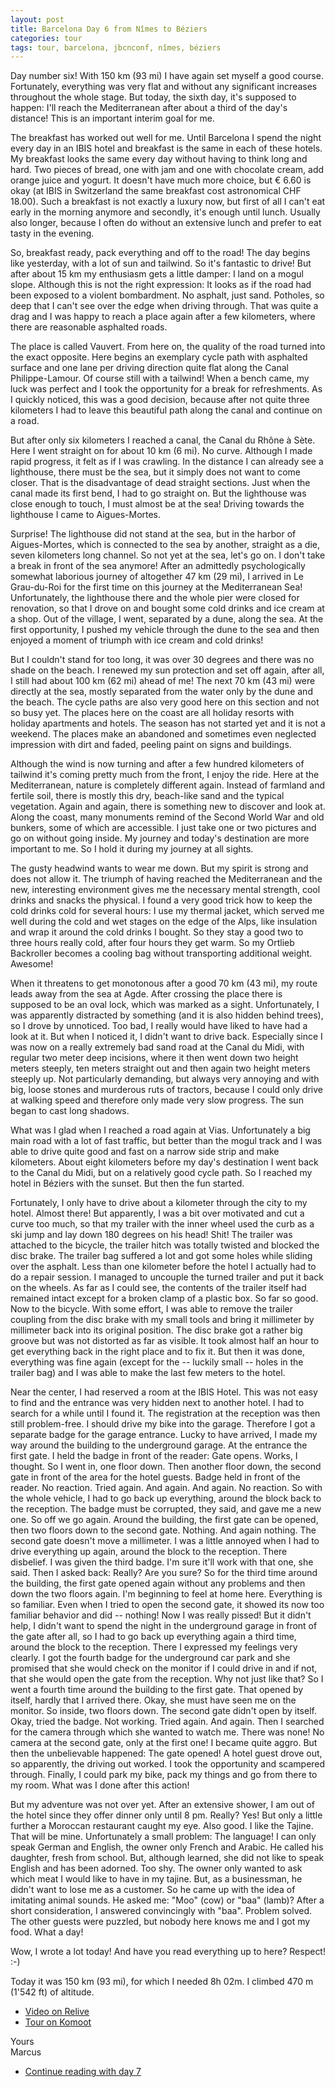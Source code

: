 ```yaml
---
layout: post
title: Barcelona Day 6 from Nîmes to Béziers
categories: tour
tags: tour, barcelona, jbcnconf, nîmes, béziers
---
```


Day number six! With 150 km (93 mi) I have again set myself a good course. Fortunately, everything was very flat and without any significant increases throughout the whole stage. But today, the sixth day, it's supposed to happen: I'll reach the Mediterranean after about a third of the day's distance! This is an important interim goal for me.

The breakfast has worked out well for me. Until Barcelona I spend the night every day in an IBIS hotel and breakfast is the same in each of these hotels. My breakfast looks the same every day without having to think long and hard. Two pieces of bread, one with jam and one with chocolate cream, add orange juice and yogurt. It doesn't have much more choice, but € 6.60 is okay (at IBIS in Switzerland the same breakfast cost astronomical CHF 18.00). Such a breakfast is not exactly a luxury now, but first of all I can't eat early in the morning anymore and secondly, it's enough until lunch. Usually also longer, because I often do without an extensive lunch and prefer to eat tasty in the evening.

So, breakfast ready, pack everything and off to the road! The day begins like yesterday, with a lot of sun and tailwind. So it's fantastic to drive! But after about 15 km my enthusiasm gets a little damper: I land on a mogul slope. Although this is not the right expression: It looks as if the road had been exposed to a violent bombardment. No asphalt, just sand. Potholes, so deep that I can't see over the edge when driving through. That was quite a drag and I was happy to reach a place again after a few kilometers, where there are reasonable asphalted roads.

The place is called Vauvert. From here on, the quality of the road turned into the exact opposite. Here begins an exemplary cycle path with asphalted surface and one lane per driving direction quite flat along the Canal Philippe-Lamour. Of course still with a tailwind! When a bench came, my luck was perfect and I took the opportunity for a break for refreshments. As I quickly noticed, this was a good decision, because after not quite three kilometers I had to leave this beautiful path along the canal and continue on a road.

But after only six kilometers I reached a canal, the Canal du Rhône à Sète. Here I went straight on for about 10 km (6 mi). No curve. Although I made rapid progress, it felt as if I was crawling. In the distance I can already see a lighthouse, there must be the sea, but it simply does not want to come closer. That is the disadvantage of dead straight sections. Just when the canal made its first bend, I had to go straight on. But the lighthouse was close enough to touch, I must almost be at the sea! Driving towards the lighthouse I came to Aigues-Mortes.

Surprise! The lighthouse did not stand at the sea, but in the harbor of Aigues-Mortes, which is connected to the sea by another, straight as a die, seven kilometers long channel. So not yet at the sea, let's go on. I don't take a break in front of the sea anymore! After an admittedly psychologically somewhat laborious journey of altogether 47 km (29 mi), I arrived in Le Grau-du-Roi for the first time on this journey at the Mediterranean Sea! Unfortunately, the lighthouse there and the whole pier were closed for renovation, so that I drove on and bought some cold drinks and ice cream at a shop. Out of the village, I went, separated by a dune, along the sea. At the first opportunity, I pushed my vehicle through the dune to the sea and then enjoyed a moment of triumph with ice cream and cold drinks!

But I couldn't stand for too long, it was over 30 degrees and there was no shade on the beach. I renewed my sun protection and set off again, after all, I still had about 100 km (62 mi) ahead of me! The next 70 km (43 mi) were directly at the sea, mostly separated from the water only by the dune and the beach. The cycle paths are also very good here on this section and not so busy yet. The places here on the coast are all holiday resorts with holiday apartments and hotels. The season has not started yet and it is not a weekend. The places make an abandoned and sometimes even neglected impression with dirt and faded, peeling paint on signs and buildings.

Although the wind is now turning and after a few hundred kilometers of tailwind it's coming pretty much from the front, I enjoy the ride. Here at the Mediterranean, nature is completely different again. Instead of farmland and fertile soil, there is mostly this dry, beach-like sand and the typical vegetation. Again and again, there is something new to discover and look at. Along the coast, many monuments remind of the Second World War and old bunkers, some of which are accessible. I just take one or two pictures and go on without going inside. My journey and today's destination are more important to me. So I hold it during my journey at all sights.

The gusty headwind wants to wear me down. But my spirit is strong and does not allow it. The triumph of having reached the Mediterranean and the new, interesting environment gives me the necessary mental strength, cool drinks and snacks the physical. I found a very good trick how to keep the cold drinks cold for several hours: I use my thermal jacket, which served me well during the cold and wet stages on the edge of the Alps, like insulation and wrap it around the cold drinks I bought. So they stay a good two to three hours really cold, after four hours they get warm. So my Ortlieb Backroller becomes a cooling bag without transporting additional weight. Awesome!

When it threatens to get monotonous after a good 70 km (43 mi), my route leads away from the sea at Agde. After crossing the place there is supposed to be an oval lock, which was marked as a sight. Unfortunately, I was apparently distracted by something (and it is also hidden behind trees), so I drove by unnoticed. Too bad, I really would have liked to have had a look at it. But when I noticed it, I didn't want to drive back. Especially since I was now on a really extremely bad sand road at the Canal du Midi, with regular two meter deep incisions, where it then went down two height meters steeply, ten meters straight out and then again two height meters steeply up. Not particularly demanding, but always very annoying and with big, loose stones and murderous ruts of tractors, because I could only drive at walking speed and therefore only made very slow progress. The sun began to cast long shadows.

What was I glad when I reached a road again at Vias. Unfortunately a big main road with a lot of fast traffic, but better than the mogul track and I was able to drive quite good and fast on a narrow side strip and make kilometers. About eight kilometers before my day's destination I went back to the Canal du Midi, but on a relatively good cycle path. So I reached my hotel in Béziers with the sunset. But then the fun started.

Fortunately, I only have to drive about a kilometer through the city to my hotel. Almost there! But apparently, I was a bit over motivated and cut a curve too much, so that my trailer with the inner wheel used the curb as a ski jump and lay down 180 degrees on his head! Shit! The trailer was attached to the bicycle, the trailer hitch was totally twisted and blocked the disc brake. The trailer bag suffered a lot and got some holes while sliding over the asphalt. Less than one kilometer before the hotel I actually had to do a repair session. I managed to uncouple the turned trailer and put it back on the wheels. As far as I could see, the contents of the trailer itself had remained intact except for a broken clamp of a plastic box. So far so good. Now to the bicycle. With some effort, I was able to remove the trailer coupling from the disc brake with my small tools and bring it millimeter by millimeter back into its original position. The disc brake got a rather big groove but was not distorted as far as visible. It took almost half an hour to get everything back in the right place and to fix it. But then it was done, everything was fine again (except for the -- luckily small -- holes in the trailer bag) and I was able to make the last few meters to the hotel.

Near the center, I had reserved a room at the IBIS Hotel. This was not easy to find and the entrance was very hidden next to another hotel. I had to search for a while until I found it. The registration at the reception was then still problem-free. I should drive my bike into the garage. Therefore I got a separate badge for the garage entrance. Lucky to have arrived, I made my way around the building to the underground garage. At the entrance the first gate. I held the badge in front of the reader: Gate opens. Works, I thought. So I went in, one floor down. Then another floor down, the second gate in front of the area for the hotel guests. Badge held in front of the reader. No reaction. Tried again. And again. And again. No reaction. So with the whole vehicle, I had to go back up everything, around the block back to the reception. The badge must be corrupted, they said, and gave me a new one. So off we go again. Around the building, the first gate can be opened, then two floors down to the second gate. Nothing. And again nothing. The second gate doesn't move a millimeter. I was a little annoyed when I had to drive everything up again, around the block to the reception. There disbelief. I was given the third badge. I'm sure it'll work with that one, she said. Then I asked back: Really? Are you sure? So for the third time around the building, the first gate opened again without any problems and then down the two floors again. I'm beginning to feel at home here. Everything is so familiar. Even when I tried to open the second gate, it showed its now too familiar behavior and did -- nothing! Now I was really pissed! But it didn't help, I didn't want to spend the night in the underground garage in front of the gate after all, so I had to go back up everything again a third time, around the block to the reception. There I expressed my feelings very clearly. I got the fourth badge for the underground car park and she promised that she would check on the monitor if I could drive in and if not, that she would open the gate from the reception. Why not just like that? So I went a fourth time around the building to the first gate. That opened by itself, hardly that I arrived there. Okay, she must have seen me on the monitor. So inside, two floors down. The second gate didn't open by itself. Okay, tried the badge. Not working. Tried again. And again. Then I searched for the camera through which she wanted to watch me. There was none! No camera at the second gate, only at the first one! I became quite aggro. But then the unbelievable happened: The gate opened! A hotel guest drove out, so apparently, the driving out worked. I took the opportunity and scampered through. Finally, I could park my bike, pack my things and go from there to my room. What was I done after this action!

But my adventure was not over yet. After an extensive shower, I am out of the hotel since they offer dinner only until 8 pm. Really? Yes! But only a little further a Moroccan restaurant caught my eye. Also good. I like the Tajine. That will be mine. Unfortunately a small problem: The language! I can only speak German and English, the owner only French and Arabic. He called his daughter, fresh from school. But, although learned, she did not like to speak English and has been adorned. Too shy. The owner only wanted to ask which meat I would like to have in my tajine. But, as a businessman, he didn't want to lose me as a customer. So he came up with the idea of imitating animal sounds. He asked me: "Moo" (cow) or "baa" (lamb)? After a short consideration, I answered convincingly with "baa". Problem solved. The other guests were puzzled, but nobody here knows me and I got my food. What a day!

Wow, I wrote a lot today! And have you read everything up to here? Respect! :-)

Today it was 150 km (93 mi), for which I needed 8h 02m. I climbed 470 m (1'542 ft) of altitude.

- [Video on Relive](https://www.relive.cc/view/r10005755893)
- [Tour on Komoot](https://www.komoot.com/tour/68071347/zoom)

Yours  
Marcus

- [Continue reading with day 7](/Barcelona-2019-Day-7)
